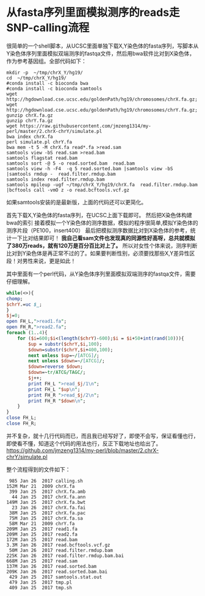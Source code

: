 # 从fasta序列里面模拟测序的reads走SNP-calling流程

很简单的一个shell脚本，从UCSC里面单独下载X,Y染色体的fasta序列，写脚本从Y染色体序列里面模拟双端测序的fastqa文件，然后用bwa软件比对到X染色体，作为参考基因组。全部代码如下：

```shell
mkdir -p  ~/tmp/chrX_Y/hg19/
cd  ~/tmp/chrX_Y/hg19/
#conda install -c bioconda bwa
#conda install -c bioconda samtools
wget  http://hgdownload.cse.ucsc.edu/goldenPath/hg19/chromosomes/chrX.fa.gz; 
wget  http://hgdownload.cse.ucsc.edu/goldenPath/hg19/chromosomes/chrY.fa.gz; 
gunzip chrX.fa.gz
gunzip chrY.fa.gz
wget https://raw.githubusercontent.com/jmzeng1314/my-perl/master/2.chrX-chrY/simulate.pl
bwa index chrX.fa
perl simulate.pl chrY.fa
bwa mem -t 5 -M chrX.fa read*.fa >read.sam
samtools view -bS read.sam >read.bam
samtools flagstat read.bam
samtools sort -@ 5 -o read.sorted.bam  read.bam
samtools view -h -F4  -q 5 read.sorted.bam |samtools view -bS |samtools rmdup -  read.filter.rmdup.bam
samtools index read.filter.rmdup.bam
samtools mpileup -ugf ~/tmp/chrX_Y/hg19/chrX.fa  read.filter.rmdup.bam  |bcftools call -vmO z -o read.bcftools.vcf.gz
```

如果samtools安装的是最新版，上面的代码还可以更简化。

首先下载X,Y染色体的fasta序列，在UCSC上面下载即可。
然后把X染色体构建bwa的索引
接着模拟一个Y染色体的测序数据，模拟的程序很简单,模拟Y染色体的测序片段（PE100，insert400）
最后把模拟测序数据比对到X染色体的参考，统计一下比对结果即可！
**我自己看sam文件也发现真的同源性好高呀，总共就模拟了380万reads，就有120万是百分百比对上了。**
所以对女性个体来说，测序判断比对到Y染色体是再正常不过的了。如果要判断性别，必须要找那些X,Y差异性区段！对男性来说，更是如此！

其中里面有一个perl代码，从Y染色体序列里面模拟双端测序的fastqa文件，需要仔细理解。

```perl
while(<>){
chomp;
$chrY.=uc $_;
}
$j=0;
open FH_L,">read1.fa";
open FH_R,">read2.fa";
foreach (1..4){
	for ($i=600;$i<(length($chrY)-600);$i = $i+50+int(rand(10))){
		$up = substr($chrY,$i,100);
		$down=substr($chrY,$i+400,100);
		next unless $up=~/[ATCG]/;
		next unless $down=~/[ATCG]/;
		$down=reverse $down;
		$down=~tr/ATCG/TAGC/;
		$j++;
		print FH_L ">read_$j/1\n";
		print FH_L "$up\n";
		print FH_R ">read_$j/2\n";
		print FH_R "$down\n";
	}
}
close FH_L;
close FH_R;
```

并不复杂，就十几行代码而已，而且我已经写好了，即使不会写，保证看懂也行，即使看不懂，知道这个代码的用法也行，反正下载地址也给出了。 https://github.com/jmzeng1314/my-perl/blob/master/2.chrX-chrY/simulate.pl 

整个流程得到的文件如下：

```
 985 Jan 26  2017 calling.sh
152M Mar 21  2009 chrX.fa
 399 Jan 25  2017 chrX.fa.amb
  44 Jan 25  2017 chrX.fa.ann
149M Jan 25  2017 chrX.fa.bwt
  23 Jan 26  2017 chrX.fa.fai
 38M Jan 25  2017 chrX.fa.pac
 75M Jan 25  2017 chrX.fa.sa
 58M Mar 21  2009 chrY.fa
209M Jan 25  2017 read1.fa
209M Jan 25  2017 read2.fa
172M Jan 25  2017 read.bam
3.3M Jan 26  2017 read.bcftools.vcf.gz
 50M Jan 26  2017 read.filter.rmdup.bam
225K Jan 26  2017 read.filter.rmdup.bam.bai
668M Jan 25  2017 read.sam
137M Jan 26  2017 read.sorted.bam
209K Jan 26  2017 read.sorted.bam.bai
 429 Jan 25  2017 samtools.stat.out
 479 Jan 25  2017 tmp.pl
 409 Jan 25  2017 tmp.sh
```



